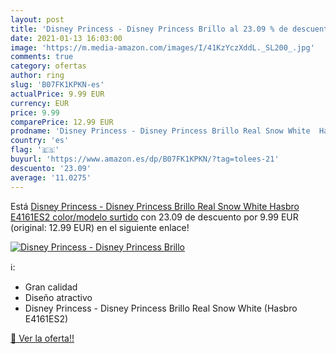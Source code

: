 ```yaml
---
layout: post
title: 'Disney Princess - Disney Princess Brillo al 23.09 % de descuento'
date: 2021-01-13 16:03:00
image: 'https://m.media-amazon.com/images/I/41KzYczXddL._SL200_.jpg'
comments: true
category: ofertas
author: ring
slug: 'B07FK1KPKN-es'
actualPrice: 9.99 EUR
currency: EUR
price: 9.99
comparePrice: 12.99 EUR
prodname: 'Disney Princess - Disney Princess Brillo Real Snow White  Hasbro E4161ES2    color/modelo surtido'
country: 'es'
flag: '🇪🇸'
buyurl: 'https://www.amazon.es/dp/B07FK1KPKN/?tag=tolees-21'
descuento: '23.09'
average: '11.0275'
---
```


Está [Disney Princess - Disney Princess Brillo Real Snow White  Hasbro E4161ES2    color/modelo surtido](https://www.amazon.es/dp/B07FK1KPKN/?tag=tolees-21) con 23.09 de descuento por 9.99 EUR (original: 12.99 EUR) en el siguiente enlace!

[![Disney Princess - Disney Princess Brillo](https://m.media-amazon.com/images/I/41KzYczXddL._SL200_.jpg)](https://www.amazon.es/dp/B07FK1KPKN/?tag=tolees-21)

ℹ️:

- Gran calidad
- Diseño atractivo
- Disney Princess - Disney Princess Brillo Real Snow White (Hasbro E4161ES2)

[🛒 Ver la oferta!!](https://www.amazon.es/dp/B07FK1KPKN/?tag=tolees-21)
